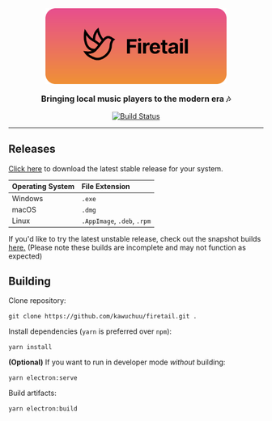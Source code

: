 <div style="text-align: center">
    <img height="150" src="./banner.svg"/>
    <p style="font-weight: bold; font-size: 16px">Bringing local music players to the modern era 🎶</p>
    <!-- I will create a page for Firetail with a new domain in the future -->
    <!-- <a style="font-weight: bold">https://example.com/firetail</a> -->
    <a href="https://actions-badge.atrox.dev/kawuchuu/firetail/goto?ref=next"><img alt="Build Status" src="https://img.shields.io/endpoint.svg?url=https%3A%2F%2Factions-badge.atrox.dev%2Fkawuchuu%2Ffiretail%2Fbadge%3Fref%3Dnext&style=for-the-badge" /></a>
</div>

---

## Releases

[Click here](https://github.com/kawuchuu/firetail/releases/latest) to download the latest stable release for your system.

|  Operating System  |       File Extension      |
|:-------------------|:--------------------------|
|Windows             |`.exe`                     |
|macOS               |`.dmg`                     |
|Linux               |`.AppImage`, `.deb`, `.rpm`|

If you'd like to try the latest unstable release, check out the snapshot builds [here.](https://github.com/kawuchuu/firetail/releases/continuous) (Please note these builds are incomplete and may not function as expected)

## Building

Clone repository:
```
git clone https://github.com/kawuchuu/firetail.git .
```
Install dependencies (`yarn` is preferred over `npm`):
```
yarn install
```
**(Optional)** If you want to run in developer mode *without* building:
```
yarn electron:serve
```
Build artifacts:
```
yarn electron:build
```